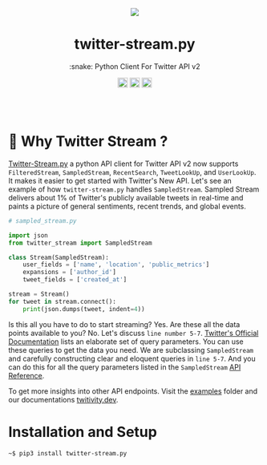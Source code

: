 
<p align="center"><a href="https://github.com/twitivity/twitter-stream.py"><img src="/assets/twitte-stream.png"/></a></p>

<h1 align="center">twitter-stream.py</h1>
<p align="center">:snake: Python Client For Twitter API v2</p>

<p align="center">
	<a href="https://github.com/twitivity/twitter-stream.py"><img src="https://img.shields.io/pypi/pyversions/twitter-stream.py" height="20"/></a>
    <a href="https://github.com/twitivity/twitter-stream.py"><img src="https://img.shields.io/endpoint?url=https%3A%2F%2Ftwbadges.glitch.me%2Fbadges%2Fv2" alt="Twitter APi V2" height="20"/></a>
        <a href="https://github.com/twitivity/twitter-stream.py"><img src="https://img.shields.io/pypi/l/twitter-stream.py" alt="Twitter APi V2" height="20"/></a>
</p><br/><br/>

# :rocket: Why Twitter Stream ?
[Twitter-Stream.py](https://github.com/twitivity/twitter-stream.py) a python API client for Twitter API v2 now supports 
`FilteredStream`, `SampledStream`, `RecentSearch`, `TweetLookUp`, and  `UserLookUp`. It makes it easier to get started with Twitter's New API. Let's see an example of how `twitter-stream.py` handles `SampledStream`. Sampled Stream delivers about 1% of Twitter's publicly available tweets in real-time and paints a picture of general sentiments, recent trends, and global events.

```python
# sampled_stream.py

import json
from twitter_stream import SampledStream

class Stream(SampledStream):
    user_fields = ['name', 'location', 'public_metrics']
    expansions = ['author_id']
    tweet_fields = ['created_at']

stream = Stream()
for tweet in stream.connect():
    print(json.dumps(tweet, indent=4))
```

Is this all you have to do to start streaming? Yes. Are these all the data points available to you? No. Let's discuss `line number 5-7`. [Twitter's Official Documentation](https://developer.twitter.com/en/docs/twitter-api/tweets/sampled-stream/api-reference/get-tweets-sample-stream) lists an elaborate set of query parameters. You can use these queries to get the data you need. We are subclassing `SampledStream` and carefully constructing clear and eloquent queries in `line 5-7`. And you can do this for all the query parameters listed in the `SampledStream` [API Reference](https://developer.twitter.com/en/docs/twitter-api/tweets/sampled-stream/api-reference/get-tweets-sample-stream).

To get more insights into other API endpoints. Visit the [examples](https://github.com/twitivity/twitter-stream.py/tree/master/examples) folder and our documentations [twitivity.dev](http://twitivity.dev/docs/).

# Installation and Setup
```
~$ pip3 install twitter-stream.py
```

